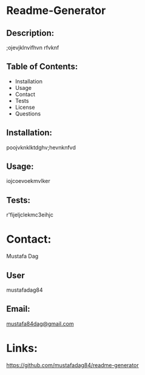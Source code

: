 # Readme-Generator

## Description:

;ojevjklnvifhvn rfvknf

## Table of Contents:

- Installation
- Usage
- Contact
- Tests
- License
- Questions
## Installation:

poojvknklktdghv;hevnknfvd

## Usage:

iojcoevoekmvlker

## Tests:

r'fijeljclekmc3eihjc

# Contact:

Mustafa Dag

## User

mustafadag84
## Email:

mustafa84dag@gmail.com

# Links:

https://github.com/mustafadag84/readme-generator

